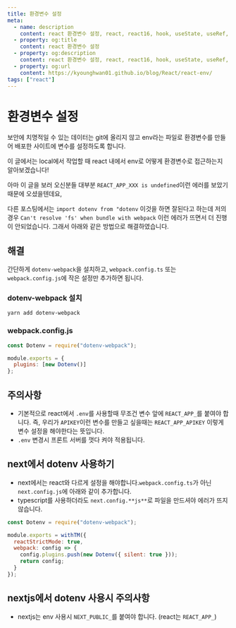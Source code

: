 ```yaml
---
title: 환경변수 설정
meta:
  - name: description
    content: react 환경변수 설정, react, react16, hook, useState, useRef, useMemo, useEffect, useReducer, useCallback, env, react env undefined, react env not working, next
  - property: og:title
    content: react 환경변수 설정
  - property: og:description
    content: react 환경변수 설정, react, react16, hook, useState, useRef, useMemo, useEffect, useReducer, useCallback, env, react env undefined, react env not working, next
  - property: og:url
    content: https://kyounghwan01.github.io/blog/React/react-env/
tags: ["react"]
---
```


# 환경변수 설정

보안에 치명적일 수 있는 데이터는 git에 올리지 않고 env라는 파일로 환경변수를 만들어 배포한 사이트에 변수를 설정하도록 합니다.

이 글에서는 local에서 작업할 때 react 내에서 env로 어떻게 환경변수로 접근하는지 알아보겠습니다!

아마 이 글을 보러 오신분들 대부분 `REACT_APP_XXX is undefined`이런 에러를 보았기 때문에 오셨을텐데요,

다른 포스팅에서는 `import dotenv from "dotenv` 이것을 하면 잘된다고 하는데 저의 경우 `Can't resolve 'fs' when bundle with webpack` 이런 에러가 뜨면서 더 진행이 안되었습니다. 그래서 아래와 같은 방법으로 해결하였습니다.

## 해결

간단하게 `dotenv-webpack`을 설치하고, `webpack.config.ts` 또는 `webpack.config.js`에 작은 설정만 추가하면 됩니다.

### dotenv-webpack 설치

```
yarn add dotenv-webpack
```

### webpack.config.js

```js
const Dotenv = require("dotenv-webpack");

module.exports = {
  plugins: [new Dotenv()]
};
```

## 주의사항

- 기본적으로 react에서 `.env`를 사용할때 무조건 변수 앞에 `REACT_APP_`를 붙여야 합니다. 즉, 우리가 `APIKEY`이런 변수를 만들고 싶을때는 `REACT_APP_APIKEY` 이렇게 변수 설정을 해야한다는 뜻입니다.
- `.env` 변경시 프론트 서버를 껏다 켜야 적용됩니다.

## next에서 dotenv 사용하기

- next에서는 react와 다르게 설정을 해야합니다.`webpack.config.ts`가 아닌 `next.config.js`에 아래와 같이 추가합니다.
- typescript를 사용하더라도 `next.config.**js**`로 파일을 만드셔야 에러가 뜨지 않습니다.

```js
const Dotenv = require("dotenv-webpack");

module.exports = withTM({
  reactStrictMode: true,
  webpack: config => {
    config.plugins.push(new Dotenv({ silent: true }));
    return config;
  }
});
```

## nextjs에서 dotenv 사용시 주의사항

- nextjs는 env 사용시 `NEXT_PUBLIC_`를 붙여야 합니다. (react는 `REACT_APP_`)

<TagLinks />

<Comment />
